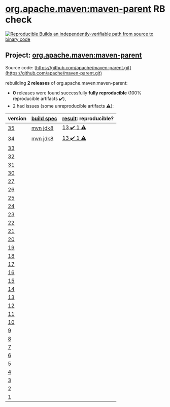 [org.apache.maven:maven-parent](https://search.maven.org/artifact/org.apache.maven/maven-parent/) RB check
=======

[![Reproducible Builds](https://reproducible-builds.org/images/logos/rb.svg) an independently-verifiable path from source to binary code](https://reproducible-builds.org/)

## Project: [org.apache.maven:maven-parent](https://search.maven.org/artifact/org.apache.maven/maven-parent/)

Source code: [https://github.com/apache/maven-parent.git](https://github.com/apache/maven-parent.git)

rebuilding **2 releases** of org.apache.maven:maven-parent:
- **0** releases were found successfully **fully reproducible** (100% reproducible artifacts :heavy_check_mark:),
- 2 had issues (some unreproducible artifacts :warning:):

| version | [build spec](BUILDSPEC.md) | [result](https://reproducible-builds.org/docs/jvm/): reproducible? |
| -- | --------- | ------ |
| [35](https://search.maven.org/artifact/org.apache.maven/maven-parent/35/pom) | [mvn jdk8](maven-parent-35.buildspec) | [13 :heavy_check_mark:  1 :warning:](maven-parent-35.buildcompare) |
| [34](https://search.maven.org/artifact/org.apache.maven/maven-parent/34/pom) | [mvn jdk8](maven-parent-34.buildspec) | [13 :heavy_check_mark:  1 :warning:](maven-parent-34.buildcompare) |
| [33](https://search.maven.org/artifact/org.apache.maven/maven-parent/33/pom) | | |
| [32](https://search.maven.org/artifact/org.apache.maven/maven-parent/32/pom) | | |
| [31](https://search.maven.org/artifact/org.apache.maven/maven-parent/31/pom) | | |
| [30](https://search.maven.org/artifact/org.apache.maven/maven-parent/30/pom) | | |
| [27](https://search.maven.org/artifact/org.apache.maven/maven-parent/27/pom) | | |
| [26](https://search.maven.org/artifact/org.apache.maven/maven-parent/26/pom) | | |
| [25](https://search.maven.org/artifact/org.apache.maven/maven-parent/25/pom) | | |
| [24](https://search.maven.org/artifact/org.apache.maven/maven-parent/24/pom) | | |
| [23](https://search.maven.org/artifact/org.apache.maven/maven-parent/23/pom) | | |
| [22](https://search.maven.org/artifact/org.apache.maven/maven-parent/22/pom) | | |
| [21](https://search.maven.org/artifact/org.apache.maven/maven-parent/21/pom) | | |
| [20](https://search.maven.org/artifact/org.apache.maven/maven-parent/20/pom) | | |
| [19](https://search.maven.org/artifact/org.apache.maven/maven-parent/19/pom) | | |
| [18](https://search.maven.org/artifact/org.apache.maven/maven-parent/18/pom) | | |
| [17](https://search.maven.org/artifact/org.apache.maven/maven-parent/17/pom) | | |
| [16](https://search.maven.org/artifact/org.apache.maven/maven-parent/16/pom) | | |
| [15](https://search.maven.org/artifact/org.apache.maven/maven-parent/15/pom) | | |
| [14](https://search.maven.org/artifact/org.apache.maven/maven-parent/14/pom) | | |
| [13](https://search.maven.org/artifact/org.apache.maven/maven-parent/13/pom) | | |
| [12](https://search.maven.org/artifact/org.apache.maven/maven-parent/12/pom) | | |
| [11](https://search.maven.org/artifact/org.apache.maven/maven-parent/11/pom) | | |
| [10](https://search.maven.org/artifact/org.apache.maven/maven-parent/10/pom) | | |
| [9](https://search.maven.org/artifact/org.apache.maven/maven-parent/9/pom) | | |
| [8](https://search.maven.org/artifact/org.apache.maven/maven-parent/8/pom) | | |
| [7](https://search.maven.org/artifact/org.apache.maven/maven-parent/7/pom) | | |
| [6](https://search.maven.org/artifact/org.apache.maven/maven-parent/6/pom) | | |
| [5](https://search.maven.org/artifact/org.apache.maven/maven-parent/5/pom) | | |
| [4](https://search.maven.org/artifact/org.apache.maven/maven-parent/4/pom) | | |
| [3](https://search.maven.org/artifact/org.apache.maven/maven-parent/3/pom) | | |
| [2](https://search.maven.org/artifact/org.apache.maven/maven-parent/2/pom) | | |
| [1](https://search.maven.org/artifact/org.apache.maven/maven-parent/1/pom) | | |
